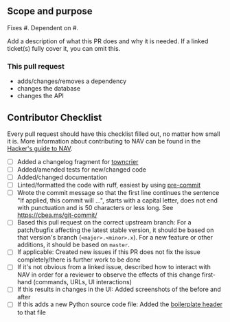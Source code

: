 ## Scope and purpose

Fixes #<!-- ISSUE-ID -->. Dependent on #<!-- PULL-REQUEST-ID -->. <!-- Reference: https://docs.github.com/en/issues/tracking-your-work-with-issues/linking-a-pull-request-to-an-issue -->

Add a description of what this PR does and why it is needed. If a linked ticket(s) fully
cover it, you can omit this.

<!-- remove things that do not apply -->
### This pull request
* adds/changes/removes a dependency
* changes the database
* changes the API


## Contributor Checklist

Every pull request should have this checklist filled out, no matter how small it is.
More information about contributing to NAV can be found in the
[Hacker's guide to NAV](https://nav.readthedocs.io/en/latest/hacking/hacking.html#hacker-s-guide-to-nav).

<!-- Add an "X" inside the brackets to confirm -->
<!-- If not checking one or more of the boxes, please explain why below each or remove the line if not applicable. -->

* [ ] Added a changelog fragment for [towncrier](https://nav.readthedocs.io/en/latest/hacking/hacking.html#adding-a-changelog-entry)
* [ ] Added/amended tests for new/changed code
* [ ] Added/changed documentation
* [ ] Linted/formatted the code with ruff, easiest by using [pre-commit](https://nav.readthedocs.io/en/latest/hacking/hacking.html#pre-commit-hooks-and-ruff)
* [ ] Wrote the commit message so that the first line continues the sentence "If applied, this commit will ...", starts with a capital letter, does not end with punctuation and is 50 characters or less long. See https://cbea.ms/git-commit/
* [ ] Based this pull request on the correct upstream branch: For a patch/bugfix affecting the latest stable version, it should be based on that version's branch (`<major>.<minor>.x`). For a new feature or other additions, it should be based on `master`.
* [ ] If applicable: Created new issues if this PR does not fix the issue completely/there is further work to be done
* [ ] If it's not obvious from a linked issue, described how to interact with NAV in order for a reviewer to observe the effects of this change first-hand (commands, URLs, UI interactions)
* [ ] If this results in changes in the UI: Added screenshots of the before and after
* [ ] If this adds a new Python source code file: Added the [boilerplate header](https://nav.readthedocs.io/en/latest/hacking/hacking.html#python-boilerplate-headers) to that file

<!-- Make this a draft PR if the content is subject to change, cannot be merged or if it is for initial feedback -->
